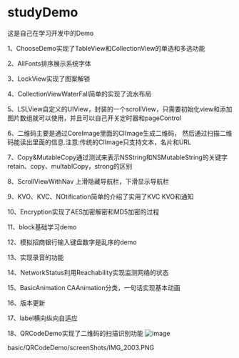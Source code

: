 # studyDemo

这是自己在学习开发中的Demo

1、ChooseDemo实现了TableView和CollectionView的单选和多选功能

2、AllFonts排序展示系统字体

3、LockView实现了图案解锁

4、CollectionViewWaterFall简单的实现了流水布局

5、LSLView自定义的UIView，封装的一个scrollView，只需要初始化view和添加图片数组就可以使用，并且可以自己开关定时器和pageControl

6、二维码主要是通过CoreImage里面的CIImage生成二维码， 然后通过扫描二维码能读出里面的信息.注意:传统的CIImage只支持文本，名片和URL

7、Copy&MutableCopy通过测试来表示NSString和NSMutableString的关键字retain、copy、multablCopy，strong的区别

8、ScrollViewWithNav  上滑隐藏导航栏，下滑显示导航栏

9、KVO、KVC、NOtification简单的介绍了实用了KVC KVO和通知

10、Encryption实现了AES加密解密和MD5加密的过程

11、block基础学习demo

12、模拟招商银行输入键盘数字是乱序的demo

13、实现录音的功能

14、NetworkStatus利用Reachability实现监测网络的状态

15、BasicAnimation CAAnimation分类，一句话实现基本动画

16、版本更新

17、label横向纵向自适应

18、QRCodeDemo实现了二维码的扫描识别功能
![image](https://github.com/maybenai/basic/QRCodeDemo/master/screenShots/IMG_2003.PNG)


basic/QRCodeDemo/screenShots/IMG_2003.PNG

